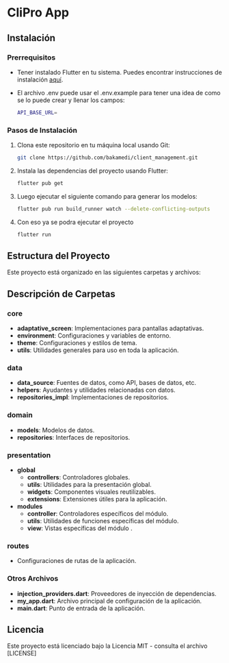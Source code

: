 # CliPro App

## Instalación

### Prerrequisitos

- Tener instalado Flutter en tu sistema. Puedes encontrar instrucciones de instalación [aquí](https://flutter.dev/docs/get-started/install).

- El archivo .env puede usar el .env.example para tener una idea de como se lo puede crear y llenar los campos:

    ```bash
    API_BASE_URL=
    ```


### Pasos de Instalación

1. Clona este repositorio en tu máquina local usando Git:

    ```bash
    git clone https://github.com/bakamedi/client_management.git
    ```

2. Instala las dependencias del proyecto usando Flutter:

    ```bash
    flutter pub get
    ```

3. Luego ejecutar el siguiente comando para generar los modelos:

    ```bash
    flutter pub run build_runner watch --delete-conflicting-outputs
    ```

4. Con eso ya se podra ejecutar el proyecto

    ```bash
    flutter run
    ```

## Estructura del Proyecto

Este proyecto está organizado en las siguientes carpetas y archivos:

## Descripción de Carpetas

### core

- **adaptative_screen**: Implementaciones para pantallas adaptativas.
- **environment**: Configuraciones y variables de entorno.
- **theme**: Configuraciones y estilos de tema.
- **utils**: Utilidades generales para uso en toda la aplicación.

### data

- **data_source**: Fuentes de datos, como API, bases de datos, etc.
- **helpers**: Ayudantes y utilidades relacionadas con datos.
- **repositories_impl**: Implementaciones de repositorios.

### domain

- **models**: Modelos de datos.
- **repositories**: Interfaces de repositorios.

### presentation

- **global**
  - **controllers**: Controladores globales.
  - **utils**: Utilidades para la presentación global.
  - **widgets**: Componentes visuales reutilizables.
  - **extensions**: Extensiones útiles para la aplicación.
- **modules**
  - **controller**: Controladores específicos del módulo.
  - **utils**: Utilidades de funciones específicas del módulo.
  - **view**: Vistas específicas del módulo .

### routes

- Configuraciones de rutas de la aplicación.

### Otros Archivos

- **injection_providers.dart**: Proveedores de inyección de dependencias.
- **my_app.dart**: Archivo principal de configuración de la aplicación.
- **main.dart**: Punto de entrada de la aplicación.

## Licencia

Este proyecto está licenciado bajo la Licencia MIT - consulta el archivo [LICENSE]
